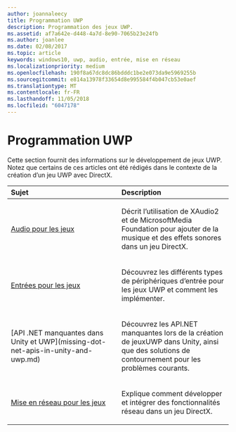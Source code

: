 ```yaml
---
author: joannaleecy
title: Programmation UWP
description: Programmation des jeux UWP.
ms.assetid: af7a642e-d448-4a7d-8e90-7065b23e24fb
ms.author: joanlee
ms.date: 02/08/2017
ms.topic: article
keywords: windows10, uwp, audio, entrée, mise en réseau
ms.localizationpriority: medium
ms.openlocfilehash: 190f8a67dc8dc86bdddc1be2e073da9e5969255b
ms.sourcegitcommit: e814a13978f33654d8e995584f4b047cb53e0aef
ms.translationtype: MT
ms.contentlocale: fr-FR
ms.lasthandoff: 11/05/2018
ms.locfileid: "6047178"
---
```

# <a name="uwp-programming"></a>Programmation UWP

Cette section fournit des informations sur le développement de jeux UWP. Notez que certains de ces articles ont été rédigés dans le contexte de la création d’un jeu UWP avec DirectX.


<table>
<colgroup>
<col width="50%" />
<col width="50%" />
</colgroup>
<thead>
<tr class="header">
<th align="left">Sujet</th>
<th align="left">Description</th>
</tr>
</thead>
<tbody>
<tr class="odd">
<td align="left"><p><a href="working-with-audio-in-your-directx-game.md">Audio pour les jeux</a></p></td>
<td align="left"><p>Décrit l’utilisation de XAudio2 et de MicrosoftMedia Foundation pour ajouter de la musique et des effets sonores dans un jeu DirectX.</p></td>
</tr>
<tr class="even">
<td align="left"><p><a href="input-for-games.md">Entrées pour les jeux</a></p></td>
<td align="left"><p>Découvrez les différents types de périphériques d’entrée pour les jeux UWP et comment les implémenter.</p></td>
</tr>
<tr class="odd">
    <td align="left">
        <p>[API .NET manquantes dans Unity et UWP](missing-dot-net-apis-in-unity-and-uwp.md)</p>
    </td>
    <td align="left">
        <p>Découvrez les API.NET manquantes lors de la création de jeuxUWP dans Unity, ainsi que des solutions de contournement pour les problèmes courants.</p>
    </td>
</tr>
<tr class="even">
<td align="left"><p><a href="work-with-networking-in-your-directx-game.md">Mise en réseau pour les jeux</a></p></td>
<td align="left"><p>Explique comment développer et intégrer des fonctionnalités réseau dans un jeu DirectX.</p></td>
</tr>
</tbody>
</table>
 

 

 




